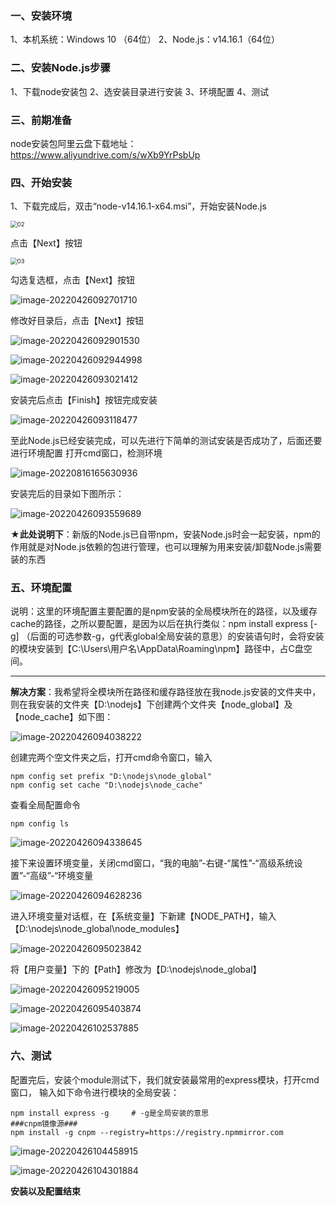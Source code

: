 ### 一、安装环境

1、本机系统：Windows 10 （64位）
2、Node.js：v14.16.1（64位）

### 二、安装Node.js步骤

1、下载node安装包
2、选安装目录进行安装
3、环境配置
4、测试

### 三、前期准备


node安装包阿里云盘下载地址：https://www.aliyundrive.com/s/wXb9YrPsbUp

### 四、开始安装

1、下载完成后，双击“node-v14.16.1-x64.msi”，开始安装Node.js

<img src="https://s2.loli.net/2022/08/15/YSPGCFykMpuslVj.png" alt="02" style="zoom:67%;" />

点击【Next】按钮

<img src="https://s2.loli.net/2022/08/15/9YCJe5lLAd6RnHZ.png" alt="03" style="zoom:67%;" />

勾选复选框，点击【Next】按钮

![image-20220426092701710](https://s2.loli.net/2022/08/15/XB98nz3wHdkCAOr.png)

修改好目录后，点击【Next】按钮

![image-20220426092901530](https://s2.loli.net/2022/08/15/HKQ8dRGv16uZlIM.png)

![image-20220426092944998](https://s2.loli.net/2022/08/15/31DMBZtgh9AuFXw.png)

![image-20220426093021412](https://s2.loli.net/2022/08/15/LPS59YNOapeqrvm.png)

安装完后点击【Finish】按钮完成安装

![image-20220426093118477](https://s2.loli.net/2022/08/15/AwpXEjURKCNVkHt.png)

至此Node.js已经安装完成，可以先进行下简单的测试安装是否成功了，后面还要进行环境配置
打开cmd窗口，检测环境

![image-20220816165630936](https://s2.loli.net/2022/08/16/RPGaEogCt24mLyh.png)

安装完后的目录如下图所示：

![image-20220426093559689](https://s2.loli.net/2022/08/15/GEmUqxM9HzdrJge.png)

**★此处说明下**：新版的Node.js已自带npm，安装Node.js时会一起安装，npm的作用就是对Node.js依赖的包进行管理，也可以理解为用来安装/卸载Node.js需要装的东西

### 五、环境配置

说明：这里的环境配置主要配置的是npm安装的全局模块所在的路径，以及缓存cache的路径，之所以要配置，是因为以后在执行类似：npm install express [-g] （后面的可选参数-g，g代表global全局安装的意思）的安装语句时，会将安装的模块安装到【C:\Users\用户名\AppData\Roaming\npm】路径中，占C盘空间。

------

**解决方案**：我希望将全模块所在路径和缓存路径放在我node.js安装的文件夹中，则在我安装的文件夹【D:\nodejs】下创建两个文件夹【node_global】及【node_cache】如下图：

![image-20220426094038222](https://s2.loli.net/2022/08/15/1E3gRIT56kPiHmM.png)

创建完两个空文件夹之后，打开cmd命令窗口，输入

```
npm config set prefix "D:\nodejs\node_global"
npm config set cache "D:\nodejs\node_cache"
```

查看全局配置命令

```
npm config ls
```

![image-20220426094338645](https://s2.loli.net/2022/08/15/vHg8aSBniMtEprJ.png)

接下来设置环境变量，关闭cmd窗口，“我的电脑”-右键-“属性”-“高级系统设置”-“高级”-“环境变量

![image-20220426094628236](https://s2.loli.net/2022/08/15/9UiYOQr5usptVfD.png)

进入环境变量对话框，在【系统变量】下新建【NODE_PATH】，输入【D:\nodejs\node_global\node_modules】

![image-20220426095023842](https://s2.loli.net/2022/08/15/TChUxwAoiRG9XHZ.png)

将【用户变量】下的【Path】修改为【D:\nodejs\node_global】

![image-20220426095219005](https://s2.loli.net/2022/08/15/EHNpsa5qDGnuMlt.png)

![image-20220426095403874](https://s2.loli.net/2022/08/15/AYBWLjU8lbHqfyu.png)

![image-20220426102537885](https://s2.loli.net/2022/08/15/zkHjmdqO6c8SUfl.png)

### 六、测试

配置完后，安装个module测试下，我们就安装最常用的express模块，打开cmd窗口，
输入如下命令进行模块的全局安装：

```
npm install express -g     # -g是全局安装的意思
###cnpm镜像源###
npm install -g cnpm --registry=https://registry.npmmirror.com
```

![image-20220426104458915](https://s2.loli.net/2022/08/15/FqxcMRdJzvghHNV.png)

![image-20220426104301884](https://s2.loli.net/2022/08/15/2ns8AlNpzoc6Yfx.png)

**安装以及配置结束**